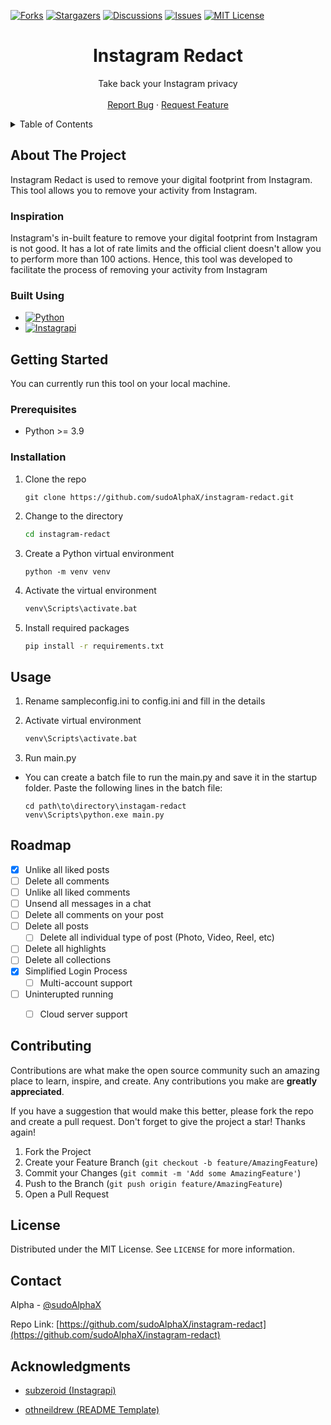 [![Forks][forks-badge]][forks-url]
[![Stargazers][stars-badge]][stars-url]
[![Discussions][discussions-badge]][discussions-url]
[![Issues][issues-badge]][issues-url]
[![MIT License][license-badge]][license-url]


<div align="center">
  <a href="https://github.com/sudoAlphaX/instagram-redact">  </a>

<h1 align="center">Instagram Redact</h1>

  <p align="center">
    Take back your Instagram privacy
    <br />
    <a href="https://github.com/sudoAlphaX/instagram-redact"></a>
    <br />
    <a href="https://github.com/sudoAlphaX/instagram-redact/issues">Report Bug</a>
    ·
    <a href="https://github.com/sudoAlphaX/instagram-redact/discussions">Request Feature</a>
  </p>
</div>


<!-- TABLE OF CONTENTS -->
<details>
  <summary>Table of Contents</summary>
  <ol>
    <li>
      <a href="#about-the-project">About The Project</a>
      <ul>
        <li><a href="#inspiration">Inspiration</a></li>
        <li><a href="#built-using">Built using</a></li>
      </ul>
    </li>
    <li>
      <a href="#getting-started">Getting Started</a>
      <ul>
        <li><a href="#prerequisites">Prerequisites</a></li>
        <li><a href="#installation">Installation</a></li>
      </ul>
    </li>
    <li><a href="#usage">Usage</a></li>
    <li><a href="#roadmap">Roadmap</a></li>
    <li><a href="#contributing">Contributing</a></li>
    <li><a href="#license">License</a></li>
    <li><a href="#contact">Contact</a></li>
    <li><a href="#acknowledgments">Acknowledgments</a></li>
  </ol>
</details>


## About The Project

Instagram Redact is used to remove your digital footprint from Instagram. This tool allows you to remove your activity from Instagram.


### Inspiration

Instagram's in-built feature to remove your digital footprint from Instagram is not good. It has a lot of rate limits and the official client doesn't allow you to perform more than 100 actions.
Hence, this tool was developed to facilitate the process of removing your activity from Instagram


### Built Using

* [![Python][python-badge]][python-url]
* [![Instagrapi][instagrapi-badge]][instagrapi-url]


## Getting Started

You can currently run this tool on your local machine.

### Prerequisites

* Python >= 3.9


### Installation

1. Clone the repo
   ```
   git clone https://github.com/sudoAlphaX/instagram-redact.git
   ```

2. Change to the directory
    ```sh
    cd instagram-redact
    ```

3. Create a Python virtual environment
    ```
    python -m venv venv
    ```

4. Activate the virtual environment
    ```sh
    venv\Scripts\activate.bat
    ```

5. Install required packages
    ```sh
    pip install -r requirements.txt
    ```


## Usage

1. Rename sampleconfig.ini to config.ini and fill in the details

2. Activate virtual environment
    ```sh
    venv\Scripts\activate.bat
    ```

3. Run main.py

* You can create a batch file to run the main.py and save it in the startup folder. Paste the following lines in the batch file:

    ```
    cd path\to\directory\instagam-redact
    venv\Scripts\python.exe main.py
    ```


## Roadmap

- [x] Unlike all liked posts
- [ ] Delete all comments
- [ ] Unlike all liked comments
- [ ] Unsend all messages in a chat
- [ ] Delete all comments on your post
- [ ] Delete all posts
  - [ ] Delete all individual type of post (Photo, Video, Reel, etc)
- [ ] Delete all highlights
- [ ] Delete all collections
- [X] Simplified Login Process
  - [ ] Multi-account support
- [ ] Uninterupted running
  - [ ] Cloud server support


<!-- CONTRIBUTING -->
## Contributing

Contributions are what make the open source community such an amazing place to learn, inspire, and create. Any contributions you make are **greatly appreciated**.

If you have a suggestion that would make this better, please fork the repo and create a pull request.
Don't forget to give the project a star! Thanks again!

1. Fork the Project
2. Create your Feature Branch (`git checkout -b feature/AmazingFeature`)
3. Commit your Changes (`git commit -m 'Add some AmazingFeature'`)
4. Push to the Branch (`git push origin feature/AmazingFeature`)
5. Open a Pull Request


## License

Distributed under the MIT License. See `LICENSE` for more information.


## Contact

Alpha - [@sudoAlphaX](https://twitter.com/sudoAlphaX)

Repo Link: [https://github.com/sudoAlphaX/instagram-redact](https://github.com/sudoAlphaX/instagram-redact)


## Acknowledgments

* [subzeroid (Instagrapi)](https://github.com/subzeroid/instagrapi)

* [othneildrew (README Template)](https://github.com/othneildrew/Best-README-Template)

[contributors-badge]: https://img.shields.io/github/contributors/othneildrew/Best-README-Template.svg?style=for-the-badge


<!-- MARKDOWN LINKS & IMAGES -->
[forks-badge]: https://img.shields.io/github/forks/sudoalphax/instagram-redact
[forks-url]: https://github.com/sudoalphax/instagram-redact/network/members
[stars-badge]: https://img.shields.io/github/stars/sudoalphax/instagram-redact
[stars-url]: https://github.com/sudoalphax/instagram-redact/stargazers
[issues-badge]: https://img.shields.io/github/issues/sudoalphax/instagram-redact
[issues-url]: https://github.com/sudoalphax/instagram-redact/issues
[discussions-badge]: https://img.shields.io/github/discussions/sudoalphax/instagram-redact
[discussions-url]: https://github.com/sudoalphax/instagram-redact/discussions
[python-badge]: https://img.shields.io/badge/Python-blue?logo=python&logoColor=yellow
[python-url]: https://www.python.org/
[instagrapi-badge]: https://img.shields.io/badge/Instagrapi-pink?logo=instagram
[instagrapi-url]: https://github.com/subzeroid/instagrapi
[license-badge]: https://img.shields.io/github/license/sudoalphax/instagram-redact
[license-url]: https://github.com/sudoAlphaX/instagram-redact/blob/main/LICENSE
